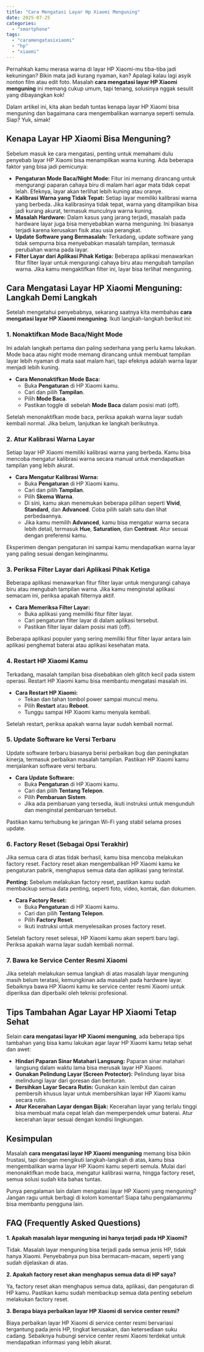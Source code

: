 ```yaml
---
title: "Cara Mengatasi Layar Hp Xiaomi Menguning"
date: 2025-07-25
categories: 
  - "smartphone"
tags: 
  - "caramengatasixiaomi"
  - "hp"
  - "xiaomi"
---
```


Pernahkah kamu merasa warna di layar HP Xiaomi-mu tiba-tiba jadi kekuningan? Bikin mata jadi kurang nyaman, kan? Apalagi kalau lagi asyik nonton film atau edit foto. Masalah **cara mengatasi layar HP Xiaomi menguning** ini memang cukup umum, tapi tenang, solusinya nggak sesulit yang dibayangkan kok!

Dalam artikel ini, kita akan bedah tuntas kenapa layar HP Xiaomi bisa menguning dan bagaimana cara mengembalikan warnanya seperti semula. Siap? Yuk, simak!

## Kenapa Layar HP Xiaomi Bisa Menguning?

Sebelum masuk ke cara mengatasi, penting untuk memahami dulu penyebab layar HP Xiaomi bisa menampilkan warna kuning. Ada beberapa faktor yang bisa jadi pemicunya:

- **Pengaturan Mode Baca/Night Mode:** Fitur ini memang dirancang untuk mengurangi paparan cahaya biru di malam hari agar mata tidak cepat lelah. Efeknya, layar akan terlihat lebih kuning atau oranye.
- **Kalibrasi Warna yang Tidak Tepat:** Setiap layar memiliki kalibrasi warna yang berbeda. Jika kalibrasinya tidak tepat, warna yang ditampilkan bisa jadi kurang akurat, termasuk munculnya warna kuning.
- **Masalah Hardware:** Dalam kasus yang jarang terjadi, masalah pada hardware layar juga bisa menyebabkan warna menguning. Ini biasanya terjadi karena kerusakan fisik atau usia perangkat.
- **Update Software yang Bermasalah:** Terkadang, update software yang tidak sempurna bisa menyebabkan masalah tampilan, termasuk perubahan warna pada layar.
- **Filter Layar dari Aplikasi Pihak Ketiga:** Beberapa aplikasi menawarkan fitur filter layar untuk mengurangi cahaya biru atau mengubah tampilan warna. Jika kamu mengaktifkan filter ini, layar bisa terlihat menguning.

## Cara Mengatasi Layar HP Xiaomi Menguning: Langkah Demi Langkah

Setelah mengetahui penyebabnya, sekarang saatnya kita membahas **cara mengatasi layar HP Xiaomi menguning**. Ikuti langkah-langkah berikut ini:

### 1\. Nonaktifkan Mode Baca/Night Mode

Ini adalah langkah pertama dan paling sederhana yang perlu kamu lakukan. Mode baca atau night mode memang dirancang untuk membuat tampilan layar lebih nyaman di mata saat malam hari, tapi efeknya adalah warna layar menjadi lebih kuning.

- **Cara Menonaktifkan Mode Baca:**
    - Buka **Pengaturan** di HP Xiaomi kamu.
    - Cari dan pilih **Tampilan**.
    - Pilih **Mode Baca**.
    - Pastikan toggle di sebelah **Mode Baca** dalam posisi mati (off).

Setelah menonaktifkan mode baca, periksa apakah warna layar sudah kembali normal. Jika belum, lanjutkan ke langkah berikutnya.

### 2\. Atur Kalibrasi Warna Layar

Setiap layar HP Xiaomi memiliki kalibrasi warna yang berbeda. Kamu bisa mencoba mengatur kalibrasi warna secara manual untuk mendapatkan tampilan yang lebih akurat.

- **Cara Mengatur Kalibrasi Warna:**
    - Buka **Pengaturan** di HP Xiaomi kamu.
    - Cari dan pilih **Tampilan**.
    - Pilih **Skema Warna**.
    - Di sini, kamu akan menemukan beberapa pilihan seperti **Vivid**, **Standard**, dan **Advanced**. Coba pilih salah satu dan lihat perbedaannya.
    - Jika kamu memilih **Advanced**, kamu bisa mengatur warna secara lebih detail, termasuk **Hue**, **Saturation**, dan **Contrast**. Atur sesuai dengan preferensi kamu.

Eksperimen dengan pengaturan ini sampai kamu mendapatkan warna layar yang paling sesuai dengan keinginanmu.

### 3\. Periksa Filter Layar dari Aplikasi Pihak Ketiga

Beberapa aplikasi menawarkan fitur filter layar untuk mengurangi cahaya biru atau mengubah tampilan warna. Jika kamu menginstal aplikasi semacam ini, periksa apakah filternya aktif.

- **Cara Memeriksa Filter Layar:**
    - Buka aplikasi yang memiliki fitur filter layar.
    - Cari pengaturan filter layar di dalam aplikasi tersebut.
    - Pastikan filter layar dalam posisi mati (off).

Beberapa aplikasi populer yang sering memiliki fitur filter layar antara lain aplikasi penghemat baterai atau aplikasi kesehatan mata.

### 4\. Restart HP Xiaomi Kamu

Terkadang, masalah tampilan bisa disebabkan oleh glitch kecil pada sistem operasi. Restart HP Xiaomi kamu bisa membantu mengatasi masalah ini.

- **Cara Restart HP Xiaomi:**
    - Tekan dan tahan tombol power sampai muncul menu.
    - Pilih **Restart** atau **Reboot**.
    - Tunggu sampai HP Xiaomi kamu menyala kembali.

Setelah restart, periksa apakah warna layar sudah kembali normal.

### 5\. Update Software ke Versi Terbaru

Update software terbaru biasanya berisi perbaikan bug dan peningkatan kinerja, termasuk perbaikan masalah tampilan. Pastikan HP Xiaomi kamu menjalankan software versi terbaru.

- **Cara Update Software:**
    - Buka **Pengaturan** di HP Xiaomi kamu.
    - Cari dan pilih **Tentang Telepon**.
    - Pilih **Pembaruan Sistem**.
    - Jika ada pembaruan yang tersedia, ikuti instruksi untuk mengunduh dan menginstal pembaruan tersebut.

Pastikan kamu terhubung ke jaringan Wi-Fi yang stabil selama proses update.

### 6\. Factory Reset (Sebagai Opsi Terakhir)

Jika semua cara di atas tidak berhasil, kamu bisa mencoba melakukan factory reset. Factory reset akan mengembalikan HP Xiaomi kamu ke pengaturan pabrik, menghapus semua data dan aplikasi yang terinstal.

**Penting:** Sebelum melakukan factory reset, pastikan kamu sudah membackup semua data penting, seperti foto, video, kontak, dan dokumen.

- **Cara Factory Reset:**
    - Buka **Pengaturan** di HP Xiaomi kamu.
    - Cari dan pilih **Tentang Telepon**.
    - Pilih **Factory Reset**.
    - Ikuti instruksi untuk menyelesaikan proses factory reset.

Setelah factory reset selesai, HP Xiaomi kamu akan seperti baru lagi. Periksa apakah warna layar sudah kembali normal.

### 7\. Bawa ke Service Center Resmi Xiaomi

Jika setelah melakukan semua langkah di atas masalah layar menguning masih belum teratasi, kemungkinan ada masalah pada hardware layar. Sebaiknya bawa HP Xiaomi kamu ke service center resmi Xiaomi untuk diperiksa dan diperbaiki oleh teknisi profesional.

## Tips Tambahan Agar Layar HP Xiaomi Tetap Sehat

Selain **cara mengatasi layar HP Xiaomi menguning**, ada beberapa tips tambahan yang bisa kamu lakukan agar layar HP Xiaomi kamu tetap sehat dan awet:

- **Hindari Paparan Sinar Matahari Langsung:** Paparan sinar matahari langsung dalam waktu lama bisa merusak layar HP Xiaomi.
- **Gunakan Pelindung Layar (Screen Protector):** Pelindung layar bisa melindungi layar dari goresan dan benturan.
- **Bersihkan Layar Secara Rutin:** Gunakan kain lembut dan cairan pembersih khusus layar untuk membersihkan layar HP Xiaomi kamu secara rutin.
- **Atur Kecerahan Layar dengan Bijak:** Kecerahan layar yang terlalu tinggi bisa membuat mata cepat lelah dan memperpendek umur baterai. Atur kecerahan layar sesuai dengan kondisi lingkungan.

## Kesimpulan

Masalah **cara mengatasi layar HP Xiaomi menguning** memang bisa bikin frustasi, tapi dengan mengikuti langkah-langkah di atas, kamu bisa mengembalikan warna layar HP Xiaomi kamu seperti semula. Mulai dari menonaktifkan mode baca, mengatur kalibrasi warna, hingga factory reset, semua solusi sudah kita bahas tuntas.

Punya pengalaman lain dalam mengatasi layar HP Xiaomi yang menguning? Jangan ragu untuk berbagi di kolom komentar! Siapa tahu pengalamanmu bisa membantu pengguna lain.

## FAQ (Frequently Asked Questions)

**1\. Apakah masalah layar menguning ini hanya terjadi pada HP Xiaomi?**

Tidak. Masalah layar menguning bisa terjadi pada semua jenis HP, tidak hanya Xiaomi. Penyebabnya pun bisa bermacam-macam, seperti yang sudah dijelaskan di atas.

**2\. Apakah factory reset akan menghapus semua data di HP saya?**

Ya, factory reset akan menghapus semua data, aplikasi, dan pengaturan di HP kamu. Pastikan kamu sudah membackup semua data penting sebelum melakukan factory reset.

**3\. Berapa biaya perbaikan layar HP Xiaomi di service center resmi?**

Biaya perbaikan layar HP Xiaomi di service center resmi bervariasi tergantung pada jenis HP, tingkat kerusakan, dan ketersediaan suku cadang. Sebaiknya hubungi service center resmi Xiaomi terdekat untuk mendapatkan informasi yang lebih akurat.
